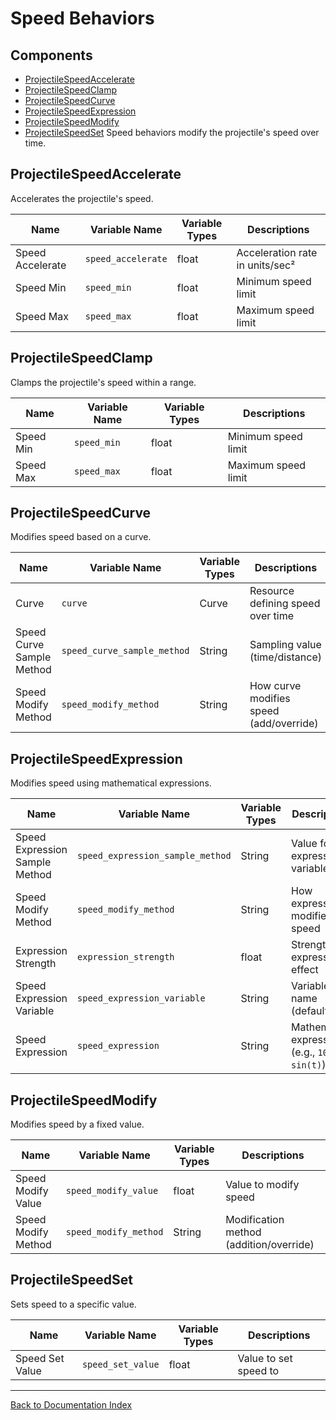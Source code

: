 # Speed Behaviors
## Components
- [ProjectileSpeedAccelerate](#projectilespeedaccelerate)
- [ProjectileSpeedClamp](#projectilespeedclamp)
- [ProjectileSpeedCurve](#projectilespeedcurve)
- [ProjectileSpeedExpression](#projectilespeedexpression)
- [ProjectileSpeedModify](#projectilespeedmodify)
- [ProjectileSpeedSet](#projectilespeedset)
Speed behaviors modify the projectile's speed over time.
## ProjectileSpeedAccelerate
Accelerates the projectile's speed.

| Name | Variable Name | Variable Types | Descriptions |
|------|---------------|----------------|--------------|
| Speed Accelerate | `speed_accelerate` | float | Acceleration rate in units/sec² |
| Speed Min | `speed_min` | float | Minimum speed limit |
| Speed Max | `speed_max` | float | Maximum speed limit |
## ProjectileSpeedClamp
Clamps the projectile's speed within a range.

| Name | Variable Name | Variable Types | Descriptions |
|------|---------------|----------------|--------------|
| Speed Min | `speed_min` | float | Minimum speed limit |
| Speed Max | `speed_max` | float | Maximum speed limit |
## ProjectileSpeedCurve
Modifies speed based on a curve.

| Name | Variable Name | Variable Types | Descriptions |
|------|---------------|----------------|--------------|
| Curve | `curve` | Curve | Resource defining speed over time |
| Speed Curve Sample Method | `speed_curve_sample_method` | String | Sampling value (time/distance) |
| Speed Modify Method | `speed_modify_method` | String | How curve modifies speed (add/override) |
## ProjectileSpeedExpression
Modifies speed using mathematical expressions.

| Name | Variable Name | Variable Types | Descriptions |
|------|---------------|----------------|--------------|
| Speed Expression Sample Method | `speed_expression_sample_method` | String | Value for expression variable |
| Speed Modify Method | `speed_modify_method` | String | How expression modifies speed |
| Expression Strength | `expression_strength` | float | Strength of expression effect |
| Speed Expression Variable | `speed_expression_variable` | String | Variable name (default 't') |
| Speed Expression | `speed_expression` | String | Mathematical expression (e.g., `100 * sin(t)`) |
## ProjectileSpeedModify
Modifies speed by a fixed value.

| Name | Variable Name | Variable Types | Descriptions |
|------|---------------|----------------|--------------|
| Speed Modify Value | `speed_modify_value` | float | Value to modify speed |
| Speed Modify Method | `speed_modify_method` | String | Modification method (addition/override) |
## ProjectileSpeedSet
Sets speed to a specific value.

| Name | Variable Name | Variable Types | Descriptions |
|------|---------------|----------------|--------------|
| Speed Set Value | `speed_set_value` | float | Value to set speed to |
---
[Back to Documentation Index](_sidebar.md)
